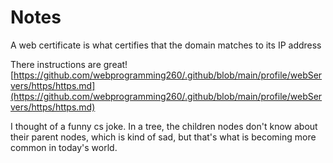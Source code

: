# Notes

A web certificate is what certifies that the domain matches to its IP address

There instructions are great! 
[https://github.com/webprogramming260/.github/blob/main/profile/webServers/https/https.md](https://github.com/webprogramming260/.github/blob/main/profile/webServers/https/https.md)


I thought of a funny cs joke. In a tree, the children nodes don't know about their
parent nodes, which is kind of sad, but that's what is becoming more common in 
today's world.